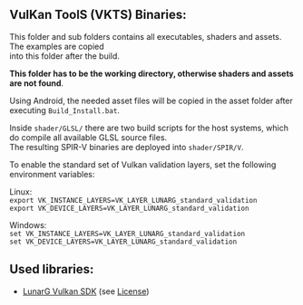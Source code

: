VulKan ToolS (VKTS) Binaries:
-----------------------------

This folder and sub folders contains all executables, shaders and assets. The examples are copied  
into this folder after the build.  
  
__This folder has to be the working directory, otherwise shaders and assets are not found__.  
  
Using Android, the needed asset files will be copied in the asset folder after executing `Build_Install.bat`.

Inside `shader/GLSL/` there are two build scripts for the host systems, which do compile all available GLSL source files.  
The resulting SPIR-V binaries are deployed into `shader/SPIR/V`.  

To enable the standard set of Vulkan validation layers, set the following environment variables:
  
Linux:  
`export VK_INSTANCE_LAYERS=VK_LAYER_LUNARG_standard_validation`  
`export VK_DEVICE_LAYERS=VK_LAYER_LUNARG_standard_validation`  
  
Windows:  
`set VK_INSTANCE_LAYERS=VK_LAYER_LUNARG_standard_validation`  
`set VK_DEVICE_LAYERS=VK_LAYER_LUNARG_standard_validation`  
  
  
Used libraries:
---------------

- [LunarG Vulkan SDK](http://vulkan.lunarg.com) (see [License](/VKTS/LunarG_license.html))